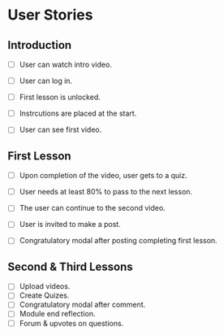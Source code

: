 # User Stories

## Introduction

* [ ] User can watch intro video.
* [ ] User can log in.
* [ ] First lesson is unlocked.
* [ ] Instrcutions are placed at the start.
* [ ] User can see first video.


##  First Lesson

* [ ] Upon completion of the video, user gets to a quiz.
* [ ] User needs at least 80% to pass to the next lesson.
* [ ] The user can continue to the second video.
* [ ] User is invited to make a post.
* [ ] Congratulatory modal after posting completing first lesson.


## Second & Third Lessons

* [ ] Upload videos.
* [ ] Create Quizes.
* [ ] Congratulatory modal after comment.
* [ ] Module end reflection.
* [ ] Forum & upvotes on questions.
